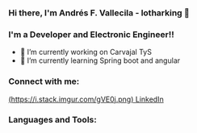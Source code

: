 ### Hi there, I'm Andrés F. Vallecila - lotharking 👋

### I'm a Developer and Electronic Engineer!!

- 🔭 I’m currently working on Carvajal TyS
- 🌱 I’m currently learning Spring boot and angular

### Connect with me:
[(https://i.stack.imgur.com/gVE0j.png) LinkedIn](https://www.linkedin.com/in/andres-felipe-vallecilla-puentes/)

### Languages and Tools:

<!--
&nbsp;
[![GitHub](https://i.stack.imgur.com/tskMh.png) GitHub](https://github.com/)
-->
